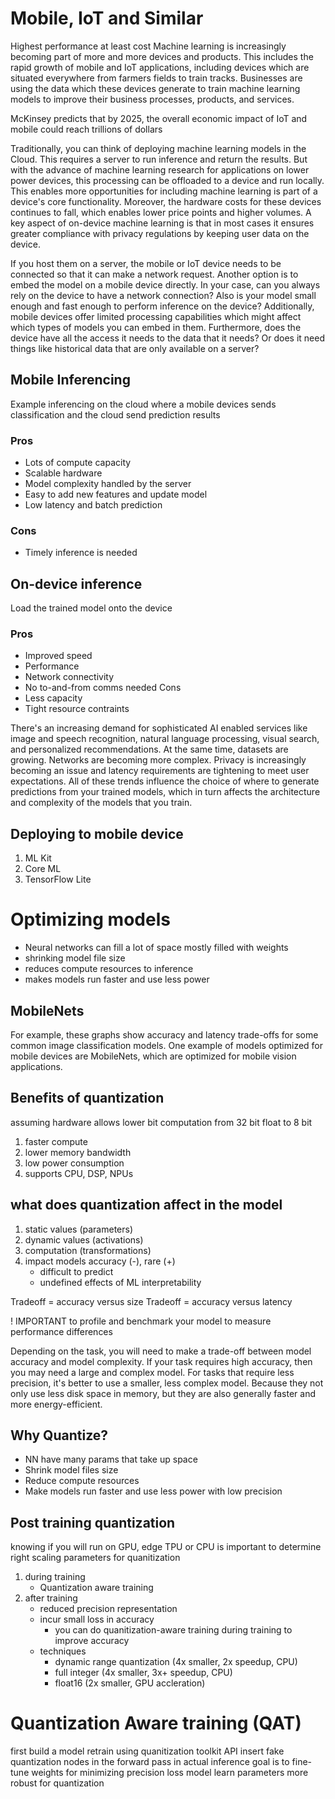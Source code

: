 # Mobile, IoT and Similar

Highest performance at least cost
Machine learning is increasingly becoming part of more and more devices and products. This includes the rapid growth of mobile and IoT applications, including devices which are situated everywhere from farmers fields to train tracks. Businesses are using the data which these devices generate to train machine learning models to improve their business processes, products, and services.

McKinsey predicts that by 2025, the overall economic impact of IoT and mobile could reach trillions of dollars

Traditionally, you can think of deploying machine learning models in the Cloud. This requires a server to run inference and return the results. But with the advance of machine learning research for applications on lower power devices, this processing can be offloaded to a device and run locally. This enables more opportunities for including machine learning is part of a device's core functionality. Moreover, the hardware costs for these devices continues to fall, which enables lower price points and higher volumes. A key aspect of on-device machine learning is that in most cases it ensures greater compliance with privacy regulations by keeping user data on the device.

If you host them on a server, the mobile or IoT device needs to be connected so that it can make a network request. Another option is to embed the model on a mobile device directly. In your case, can you always rely on the device to have a network connection? Also is your model small enough and fast enough to perform inference on the device? Additionally, mobile devices offer limited processing capabilities which might affect which types of models you can embed in them. Furthermore, does the device have all the access it needs to the data that it needs? Or does it need things like historical data that are only available on a server? 

## Mobile Inferencing
Example inferencing on the cloud where a mobile devices sends classification and the cloud send prediction results
### Pros
- Lots of compute capacity
- Scalable hardware
- Model complexity handled by the server
- Easy to add new features and update model
- Low latency and batch prediction

### Cons
- Timely inference is needed

## On-device inference
Load the trained model onto the device
### Pros
- Improved speed
- Performance
- Network connectivity
- No to-and-from comms needed
Cons 
- Less capacity
- Tight resource contraints
  
There's an increasing demand for sophisticated AI enabled services like image and speech recognition, natural language processing, visual search, and personalized recommendations. At the same time, datasets are growing. Networks are becoming more complex. Privacy is increasingly becoming an issue and latency requirements are tightening to meet user expectations. All of these trends influence the choice of where to generate predictions from your trained models, which in turn affects the architecture and complexity of the models that you train.

## Deploying to mobile device
1. ML Kit
1. Core ML
1. TensorFlow Lite 

# Optimizing models
- Neural networks can fill a lot of space mostly filled with weights
- shrinking model file size
- reduces compute resources to inference
- makes models run faster and use less power

## MobileNets
For example, these graphs show accuracy and latency trade-offs for some common image classification models. One example of models optimized for mobile devices are MobileNets, which are optimized for mobile vision applications. 

## Benefits of quantization
assuming hardware allows lower bit computation from 32 bit float to 8 bit
1. faster compute
1. lower memory bandwidth
1. low power consumption
1. supports CPU, DSP, NPUs

## what does quantization affect in the model
1. static values (parameters)
1. dynamic values (activations) 
1. computation (transformations)
1. impact models accuracy (-), rare (+)
    - difficult to predict
    - undefined effects of ML interpretability
    
Tradeoff = accuracy versus size
Tradeoff = accuracy versus latency

! IMPORTANT to profile and benchmark your model to measure performance differences

Depending on the task, you will need to make a trade-off between model accuracy and model complexity. If your task requires high accuracy, then you may need a large and complex model. For tasks that require less precision, it's better to use a smaller, less complex model. Because they not only use less disk space in memory, but they are also generally faster and more energy-efficient.

## Why Quantize?
- NN have many params that take up space
- Shrink model files size
- Reduce compute resources
- Make models run faster and use less power with low precision

## Post training quantization
knowing if you will run on GPU, edge TPU or CPU is important to determine right scaling parameters for quanitization
1. during training
   - Quantization aware training
1. after training
    - reduced precision representation
    - incur small loss in accuracy
        - you can do quanitization-aware training during training to improve accuracy
    - techniques
        - dynamic range quantization (4x smaller, 2x speedup, CPU)
        - full integer (4x smaller, 3x+ speedup, CPU)
        - float16 (2x smaller, GPU accleration)

# Quantization Aware training (QAT)
first build a model
retrain using quanitization toolkit API
insert fake quantization nodes in the forward pass in actual inference
goal is to fine-tune weights for minimizing precision loss
model learn parameters more robust for quantization
